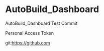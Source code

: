 # AutoBuild_Dashboard
AutoBuild_Dashboard Test Commit


Personal Access Token

git:https://github.com